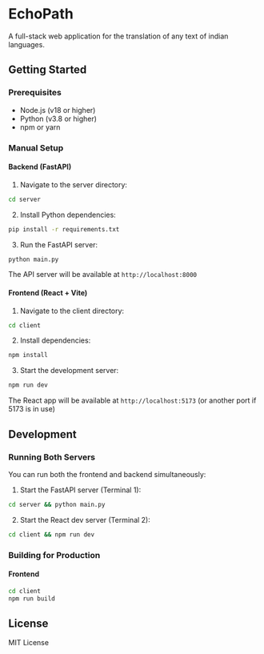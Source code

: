 # EchoPath

A full-stack web application for the translation of any text of indian languages.

## Getting Started

### Prerequisites

- Node.js (v18 or higher)
- Python (v3.8 or higher)
- npm or yarn


### Manual Setup

#### Backend (FastAPI)

1. Navigate to the server directory:
```bash
cd server
```

2. Install Python dependencies:
```bash
pip install -r requirements.txt
```

3. Run the FastAPI server:
```bash
python main.py
```

The API server will be available at `http://localhost:8000`

#### Frontend (React + Vite)

1. Navigate to the client directory:
```bash
cd client
```

2. Install dependencies:
```bash
npm install
```

3. Start the development server:
```bash
npm run dev
```

The React app will be available at `http://localhost:5173` (or another port if 5173 is in use)


## Development

### Running Both Servers

You can run both the frontend and backend simultaneously:

1. Start the FastAPI server (Terminal 1):
```bash
cd server && python main.py
```

2. Start the React dev server (Terminal 2):
```bash
cd client && npm run dev
```

### Building for Production

#### Frontend
```bash
cd client
npm run build
```

## License

MIT License
